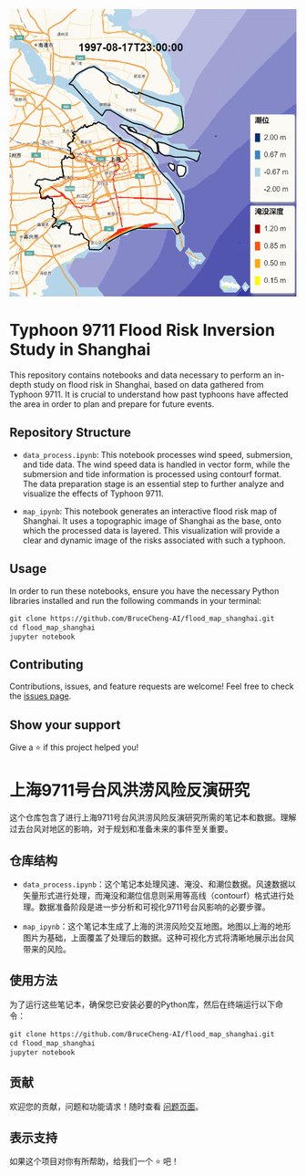 ![洪水风险反演](https://github.com/BruceCheng-AI/flood_map_shanghai/blob/main/results/%E6%B4%AA%E6%B0%B4%E9%A3%8E%E9%99%A9%E5%8F%8D%E6%BC%94_5.gif)
# Typhoon 9711 Flood Risk Inversion Study in Shanghai

This repository contains notebooks and data necessary to perform an in-depth study on flood risk in Shanghai, based on data gathered from Typhoon 9711. It is crucial to understand how past typhoons have affected the area in order to plan and prepare for future events. 

## Repository Structure

- `data_process.ipynb`: This notebook processes wind speed, submersion, and tide data. The wind speed data is handled in vector form, while the submersion and tide information is processed using contourf format. The data preparation stage is an essential step to further analyze and visualize the effects of Typhoon 9711.

- `map_ipynb`: This notebook generates an interactive flood risk map of Shanghai. It uses a topographic image of Shanghai as the base, onto which the processed data is layered. This visualization will provide a clear and dynamic image of the risks associated with such a typhoon.

## Usage

In order to run these notebooks, ensure you have the necessary Python libraries installed and run the following commands in your terminal:

```
git clone https://github.com/BruceCheng-AI/flood_map_shanghai.git
cd flood_map_shanghai
jupyter notebook
```

## Contributing

Contributions, issues, and feature requests are welcome! Feel free to check the [issues page](https://github.com/BruceCheng-AI/flood_map_shanghai).

## Show your support

Give a ⭐️ if this project helped you!

# 上海9711号台风洪涝风险反演研究

这个仓库包含了进行上海9711号台风洪涝风险反演研究所需的笔记本和数据。理解过去台风对地区的影响，对于规划和准备未来的事件至关重要。

## 仓库结构

- `data_process.ipynb`：这个笔记本处理风速、淹没、和潮位数据。风速数据以矢量形式进行处理，而淹没和潮位信息则采用等高线（contourf）格式进行处理。数据准备阶段是进一步分析和可视化9711号台风影响的必要步骤。

- `map_ipynb`：这个笔记本生成了上海的洪涝风险交互地图。地图以上海的地形图片为基础，上面覆盖了处理后的数据。这种可视化方式将清晰地展示出台风带来的风险。

## 使用方法

为了运行这些笔记本，确保您已安装必要的Python库，然后在终端运行以下命令：

```
git clone https://github.com/BruceCheng-AI/flood_map_shanghai.git
cd flood_map_shanghai
jupyter notebook
```

## 贡献

欢迎您的贡献，问题和功能请求！随时查看 [问题页面](https://github.com/BruceCheng-AI/flood_map_shanghai)。


## 表示支持

如果这个项目对你有所帮助，给我们一个 ⭐️ 吧！
